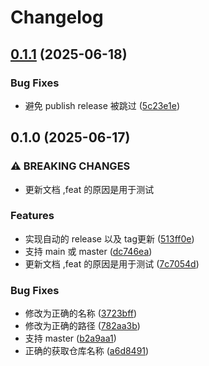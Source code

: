 # Changelog

## [0.1.1](https://github.com/WITstudio86/rust_template/compare/v0.1.0...v0.1.1) (2025-06-18)


### Bug Fixes

* 避免 publish release 被跳过 ([5c23e1e](https://github.com/WITstudio86/rust_template/commit/5c23e1ec973bf682ec56e8c6f0bbfe6c3cf91855))

## 0.1.0 (2025-06-17)


### ⚠ BREAKING CHANGES

* 更新文档 ,feat 的原因是用于测试

### Features

* 实现自动的 release 以及 tag更新 ([513ff0e](https://github.com/WITstudio86/rust_template/commit/513ff0e9ae6d5bfbd983dd524ee11185203a28c0))
* 支持 main 或 master ([dc746ea](https://github.com/WITstudio86/rust_template/commit/dc746ea45f020802dcfe54af5c4e489da327cc39))
* 更新文档 ,feat 的原因是用于测试 ([7c7054d](https://github.com/WITstudio86/rust_template/commit/7c7054dac37c09d73869d557164ba082058b4376))


### Bug Fixes

* 修改为正确的名称 ([3723bff](https://github.com/WITstudio86/rust_template/commit/3723bff600ec8f758de02399047685b4ff719521))
* 修改为正确的路径 ([782aa3b](https://github.com/WITstudio86/rust_template/commit/782aa3b04347da9d196e434badd245f4f552a389))
* 支持 master ([b2a9aa1](https://github.com/WITstudio86/rust_template/commit/b2a9aa1bff01464f99a3e95cbab4751a0788c40c))
* 正确的获取仓库名称 ([a6d8491](https://github.com/WITstudio86/rust_template/commit/a6d8491137f5ed035dad98070cbea6715aa87f6d))
